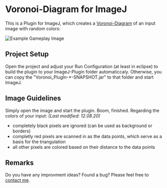 # Voronoi-Diagram for ImageJ

This is a Plugin for ImageJ, which creates a [Voronoi-Diagram](https://en.wikipedia.org/wiki/Voronoi_diagram) of an input image with random colors:

![Example Gameplay Image](https://github.com/Janfiderheld/ImageJ-Voronoi-PlugIn/blob/master/ExampleImage.png)

## Project Setup

Open the project and adjust your Run Configuration (at least in eclipse) to build the plugin to your ImageJ-Plugin folder automaticcaly.
Otherwise, you can copy the "Voronoi_PlugIn-*-SNAPSHOT.jar" to that folder and start ImageJ.

## Image Guidelines

Simply open the image and start the plugin. Boom, finished.
Regarding the colors of your input: *(Last modified: 12.08.20)*
- completely black pixels are ignored (can be used as background or borders)
- completly red pixels are scanned in as the data points, which serve as a basis for the triangulation
- all other pixels are colored based on their distance to the data points

## Remarks

Do you have any improvment ideas? Found a bug? Please feel free to [contact me](mailto:<mussundtoeberg@yahoo.com>).
